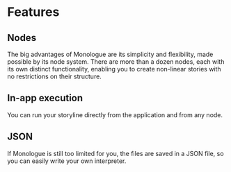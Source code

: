 # Features

## Nodes

The big advantages of Monologue are its simplicity and flexibility, made possible by its node system.
There are more than a dozen nodes, each with its own distinct functionality, enabling you to create non-linear stories with no restrictions on their structure.

## In-app execution

You can run your storyline directly from the application and from any node.

## JSON

If Monologue is still too limited for you, the files are saved in a JSON file, so you can easily write your own interpreter.
